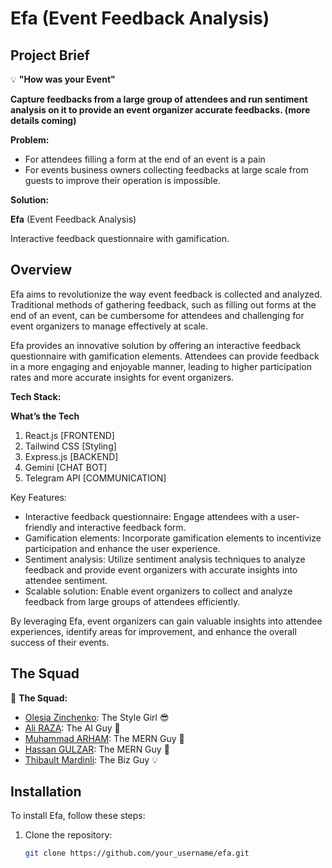 # Efa (Event Feedback Analysis)

## Project Brief

💡 **"How was your Event"**

**Capture feedbacks from a large group of attendees and run sentiment analysis on it to provide an event organizer accurate feedbacks. (more details coming)**

**Problem:**

- For attendees filling a form at the end of an event is a pain
- For events business owners collecting feedbacks at large scale from guests to improve their operation is impossible.

**Solution:**

**Efa** (Event Feedback Analysis)

Interactive feedback questionnaire with gamification.

## Overview

Efa aims to revolutionize the way event feedback is collected and analyzed. Traditional methods of gathering feedback, such as filling out forms at the end of an event, can be cumbersome for attendees and challenging for event organizers to manage effectively at scale.

Efa provides an innovative solution by offering an interactive feedback questionnaire with gamification elements. Attendees can provide feedback in a more engaging and enjoyable manner, leading to higher participation rates and more accurate insights for event organizers.

**Tech Stack:**

**What’s the Tech**

1. React.js [FRONTEND]
2. Tailwind CSS [Styling]
3. Express.js [BACKEND]
4. Gemini [CHAT BOT]
5. Telegram API [COMMUNICATION]

Key Features:
- Interactive feedback questionnaire: Engage attendees with a user-friendly and interactive feedback form.
- Gamification elements: Incorporate gamification elements to incentivize participation and enhance the user experience.
- Sentiment analysis: Utilize sentiment analysis techniques to analyze feedback and provide event organizers with accurate insights into attendee sentiment.
- Scalable solution: Enable event organizers to collect and analyze feedback from large groups of attendees efficiently.

By leveraging Efa, event organizers can gain valuable insights into attendee experiences, identify areas for improvement, and enhance the overall success of their events.

## The Squad

👥 **The Squad:**

- [Olesia Zinchenko](https://www.linkedin.com/in/olesiazinchenko/): The Style Girl 😎
- [Ali RAZA](https://www.linkedin.com/in/ali-raza-147785267/): The AI Guy 🤖
- [Muhammad ARHAM](https://www.linkedin.com/in/arhamansari12/): The MERN Guy 👾
- [Hassan GULZAR](https://www.linkedin.com/in/hassan-gulzar-256292267/): The MERN Guy 👾
- [Thibault Mardinli](https://www.linkedin.com/in/eventsandai/): The Biz Guy 💡

## Installation

To install Efa, follow these steps:

1. Clone the repository:
   ```bash
   git clone https://github.com/your_username/efa.git
